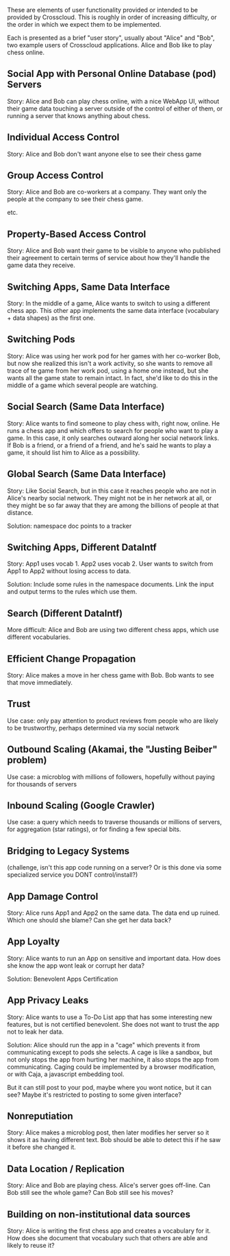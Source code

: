 These are elements of user functionality provided or intended to be provided by Crosscloud.   This is roughly in order of increasing difficulty, or the order in which we expect them to be implemented.

Each is presented as a brief "user story", usually about "Alice" and "Bob", two example users of Crosscloud applications.   Alice and Bob like to play chess online.


## Social App with Personal Online Database (pod) Servers

Story: Alice and Bob can play chess online, with a nice WebApp UI, without their game data touching a server outside of the control of either of them, or running a server that knows anything about chess.

## Individual Access Control

Story: Alice and Bob don't want anyone else to see their chess game

## Group Access Control

Story: Alice and Bob are co-workers at a company.  They want only the people at the company to see their chess game.

etc.


## Property-Based Access Control

Story: Alice and Bob want their game to be visible to anyone who published their agreement to certain terms of service about how they'll handle the game data they receive.


## Switching Apps, Same Data Interface

Story: In the middle of a game, Alice wants to switch to using a different chess app.  This other app implements the same data interface (vocabulary + data shapes) as the first one.



## Switching Pods

Story: Alice was using her work pod for her games with her co-worker Bob, but now she realized this isn't a work activity, so she wants to remove all trace of te game from her work pod, using a home one instead, but she wants all the game state to remain intact.   In fact, she'd like to do this in the middle of a game which several people are watching.


## Social Search (Same Data Interface)

Story: Alice wants to find someone to play chess with, right now, online.  He runs a chess app and which offers to search for people who want to play a game.   In this case, it only searches outward along her social network links.  If Bob is a friend, or a friend of a friend, and he's said he wants to play a game, it should list him to Alice as a possibility.

## Global Search (Same Data Interface)

Story: Like Social Search, but in this case it reaches people who are not in Alice's nearby social network.  They might not be in her network at all, or they might be so far away that they are among the billions of people at that distance.

Solution: namespace doc points to a tracker

## Switching Apps, Different DataIntf

Story: App1 uses vocab 1.  App2 uses vocab 2.  User wants to switch from App1 to App2 without losing access to data.

Solution: Include some rules in the namespace documents.   Link the input and output terms to the rules which use them.

## Search (Different DataIntf)

More difficult: Alice and Bob are using two different chess apps, which use different vocabularies.

## Efficient Change Propagation

Story: Alice makes a move in her chess game with Bob.  Bob wants to see that move immediately. 

## Trust

Use case: only pay attention to product reviews from people who are likely to be trustworthy, perhaps determined via my social network


## Outbound Scaling (Akamai, the "Justing Beiber" problem)

Use case: a microblog with millions of followers, hopefully without paying for thousands of servers


## Inbound Scaling (Google Crawler)

Use case: a query which needs to traverse thousands or millions of servers, for aggregation (star ratings), or for finding a few special bits.


## Bridging to Legacy Systems

(challenge, isn't this app code running on a server?  Or is this done via some specialized service you DONT control/install?)


## App Damage Control

Story: Alice runs App1 and App2 on the same data.  The data end up ruined.  Which one should she blame?   Can she get her data back?


## App Loyalty

Story: Alice wants to run an App on sensitive and important data.  How does she know the app wont leak or corrupt her data?

Solution: Benevolent Apps Certification


## App Privacy Leaks

Story: Alice wants to use a To-Do List app that has some interesting new features, but is not certified benevolent.  She does not want to trust the app not to leak her data.

Solution: Alice should run the app in a "cage" which prevents it from communicating except to pods she selects.   A cage is like a sandbox, but not only stops the app from hurting her machine, it also stops the app from communicating.  Caging could be implemented by a browser modification, or with Caja, a javascript embedding tool.

But it can still post to your pod, maybe where you wont notice, but it can see?  Maybe it's restricted to posting to some given interface?


## Nonreputiation

Story: Alice makes a microblog post, then later modifies her server so it shows it as having different text.   Bob should be able to detect this if he saw it before she changed it.


## Data Location / Replication

Story: Alice and Bob are playing chess.  Alice's server goes off-line.  Can Bob still see the whole game?   Can Bob still see his moves?


## Building on non-institutional data sources

Story: Alice is writing the first chess app and creates a vocabulary for it.  How does she document that vocabulary such that others are able and likely to reuse it?


